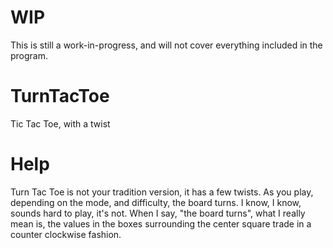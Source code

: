 WIP
==========
This is still a work-in-progress, and will not cover everything included in the program.

TurnTacToe
==========

Tic Tac Toe, with a twist




Help
==========

Turn Tac Toe is not your tradition version, it has a few twists.
As you play, depending on the mode, and difficulty, the board turns. I know, I know, sounds hard to play, it's not. When I say, "the board turns", what I really mean is, the values in the boxes surrounding the center square trade in a counter clockwise fashion.

